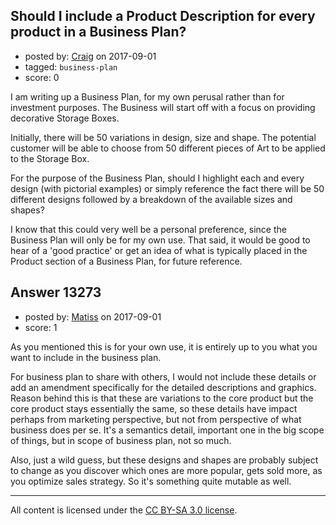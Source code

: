 ## Should I include a Product Description for every product in a Business Plan?

- posted by: [Craig](https://stackexchange.com/users/7349435/craig) on 2017-09-01
- tagged: `business-plan`
- score: 0

I am writing up a Business Plan, for my own perusal rather than for investment purposes.  The Business will start off with a focus on providing decorative Storage Boxes.  

Initially, there will be 50 variations in design, size and shape.  The potential customer will be able to choose from 50 different pieces of Art to be applied to the Storage Box.

For the purpose of the Business Plan, should I highlight each and every design (with pictorial examples) or simply reference the fact there will be 50 different designs followed by a breakdown of the available sizes and shapes? 

I know that this could very well be a personal preference, since the Business Plan will only be for my own use.  That said, it would be good to hear of a 'good practice' or get an idea of what is typically placed in the Product section of a Business Plan, for future reference.


## Answer 13273

- posted by: [Matiss](https://stackexchange.com/users/1819512/matiss) on 2017-09-01
- score: 1

As you mentioned this is for your own use, it is entirely up to you what you want to include in the business plan. 

For business plan to share with others, I would not include these details or add an amendment specifically for the detailed descriptions and graphics. Reason behind this is that these are variations to the core product but the core product stays essentially the same, so these details have impact perhaps from marketing perspective, but not from perspective of what business does per se. It's a semantics detail, important one in the big scope of things, but in scope of business plan, not so much.

Also, just a wild guess, but these designs and shapes are probably subject to change as you discover which ones are more popular, gets sold more, as you optimize sales strategy. So it's something quite mutable as well.



---

All content is licensed under the [CC BY-SA 3.0 license](https://creativecommons.org/licenses/by-sa/3.0/).
